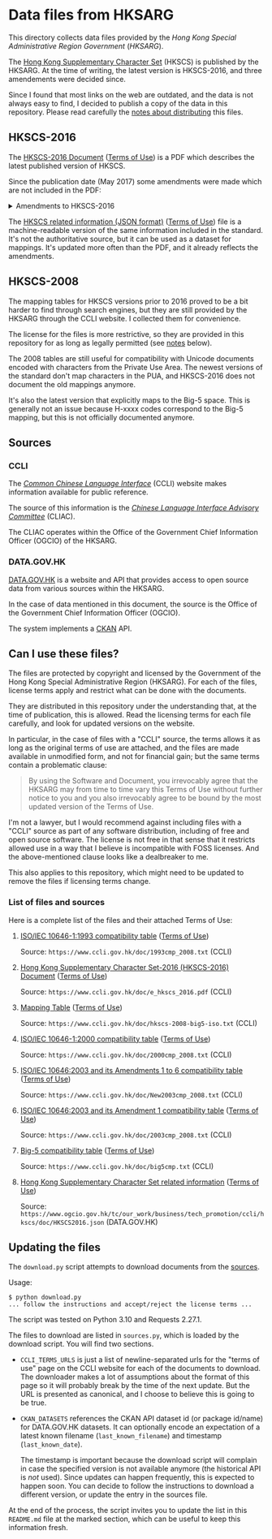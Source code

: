 Data files from HKSARG
======================

This directory collects data files provided by the *Hong Kong Special Administrative
Region Government* (*HKSARG*).

The [Hong Kong Supplementary Character Set] (HKSCS) is published by the HKSARG. At the
time of writing, the latest version is HKSCS-2016, and three amendements were decided
since.

[Hong Kong Supplementary Character Set]: https://www.ccli.gov.hk/en/hkscs/what_is_hkscs.html

Since I found that most links on the web are outdated, and the data is not always easy
to find, I decided to publish a copy of the data in this repository. Please read
carefully the [notes about distributing](#can-i-use-these-files) this files.

HKSCS-2016
----------

The [HKSCS-2016 Document](e_hkscs_2016.pdf) ([Terms of Use](terms01.md)) is a PDF which
describes the latest published version of HKSCS.

Since the publication date (May 2017) some amendments were made which are not included
in the PDF:

<details>
<summary>Amendments to HKSCS-2016</summary>

1) Character H-8FA8 changed code point from U+2F9B2 to U+270F0 "&#x270F0;" (January 11,
   2018)
   - U+270F0 has been part of Unicode block *CJK Unified Ideographs Extension B* since
      Unicode 3.1 (2001).
   - The change to H-8FA8 was reflected in Unicode 11.0 (June 5, 2018) and ISO/IEC
      10646:2017/Amd 1:2019 (January 2019).

2) Character HD-5C83 (U+5C83 "&#x5C83;") was included (January 14, 2019)
   - U+5C83 was already part of the original set of *CJK Unified Ideographs*.
   - The addition of HD-5C83 was reflected in Unicode 12.0 (March 5, 2019) and ISO/IEC
      10646:2017/Amd 2:2019 (June 2019).

3) Character HD-2D25D (U+2D25D "&#x2D25D;") was included (February 3, 2021)
   - U+2D25D was already in Unicode 3.1 (see above).
   - The addition of HD-2D25D was first reflected in Unicode 14.0 (September 14,
      2021) and it's still not reflected in ISO 10646.

4) Character HD-2BB37 (U+2BB37 "&#x2BB37;") was included (February 3, 2021)
   - Same as 3.

5) The glyph for character H-8ACB (U+22ACF "&#x22ACF;") was changed (February 3, 2021)
   - This is a reference glyph change. No character mappings were changed.
   - The change is still not reflected in Unicode nor ISO 10646.
</details>

The [HKSCS related information (JSON format)](HKSCS2016.json) ([Terms of Use]()) file is a machine-readable
version of the same information included in the standard. It's not the authoritative
source, but it can be used as a dataset for mappings. It's updated more often than the
PDF, and it already reflects the amendments.


HKSCS-2008
----------

The mapping tables for HKSCS versions prior to 2016 proved to be a bit harder to find
through search engines, but they are still provided by the HKSARG through the CCLI
website. I collected them for convenience.

The license for the files is more restrictive, so they are provided in this repository
for as long as legally permitted (see [notes](#can-i-use-these-files) below).

The 2008 tables are still useful for compatibility with Unicode documents encoded with
characters from the Private Use Area. The newest versions of the standard don't map
characters in the PUA, and HKSCS-2016 does not document the old mappings anymore.

It's also the latest version that explicitly maps to the Big-5 space. This is generally
not an issue because H-xxxx codes correspond to the Big-5 mapping, but this is not
officially documented anymore.


Sources
-------

### CCLI

The [*Common Chinese Language Interface*](https://www.ccli.gov.hk/en/index/) (CCLI)
website makes information available for public reference.

The source of this information is the [*Chinese Language Interface Advisory
Committee*](https://www.ogcio.gov.hk/en/our_work/business/tech_promotion/ccli/cliac/)
(CLIAC). 

The CLIAC operates within the Office of the Government Chief Information Officer (OGCIO)
of the HKSARG.

### DATA.GOV.HK

[DATA.GOV.HK](https://data.gov.hk/en/) is a website and API that provides access to
open source data from various sources within the HKSARG.

In the case of data mentioned in this document, the source is the Office of the
Government Chief Information Officer (OGCIO).

The system implements a [CKAN](https://ckan.org/) API.

Can I use these files? 
----------------------

The files are protected by copyright and licensed by the Government of the Hong Kong
Special Administrative Region (HKSARG). For each of the files, license terms apply and
restrict what can be done with the documents.

They are distributed in this repository under the understanding that, at the time of
publication, this is allowed. Read the licensing terms for each file carefully, and look
for updated versions on the website.

In particular, in the case of files with a "CCLI" source, the terms allows it as long as
the original terms of use are attached, and the files are made available in unmodified
form, and not for financial gain; but the same terms contain a problematic clause:

> By using the Software and Document, you irrevocably agree that the HKSARG may from
> time to time vary this Terms of Use without further notice to you and you also
> irrevocably agree to be bound by the most updated version of the Terms of Use. 

I'm not a lawyer, but I would recommend against including files with a "CCLI" source as
part of any software distribution, including of free and open source software. The
license is not free in that sense that it restricts allowed use in a way that I believe
is incompatible with FOSS licenses. And the above-mentioned clause looks like a
dealbreaker to me.

This also applies to this repository, which might need to be updated to remove the files
if licensing terms change.

### List of files and sources

Here is a complete list of the files and their attached Terms of Use:

<!-- THIS LIST IS GENERATED AUTOMATICALLY
     Run download.py to update it -->

1) [ISO/IEC 10646-1:1993 compatibility table](1993cmp_2008.txt) ([Terms of
   Use](terms_1993cmp_2008.md))

   Source: `https://www.ccli.gov.hk/doc/1993cmp_2008.txt` (CCLI)

2) [Hong Kong Supplementary Character Set-2016 (HKSCS-2016)
   Document](e_hkscs_2016.pdf) ([Terms of Use](terms01.md))

   Source: `https://www.ccli.gov.hk/doc/e_hkscs_2016.pdf` (CCLI)

3) [Mapping Table](hkscs-2008-big5-iso.txt) ([Terms of
   Use](terms_hkscs2008_big5_iso.md))

   Source: `https://www.ccli.gov.hk/doc/hkscs-2008-big5-iso.txt` (CCLI)

4) [ISO/IEC 10646-1:2000 compatibility table](2000cmp_2008.txt) ([Terms of
   Use](terms_2000cmp_2008.md))

   Source: `https://www.ccli.gov.hk/doc/2000cmp_2008.txt` (CCLI)

5) [ISO/IEC 10646:2003 and its Amendments 1 to 6 compatibility
   table](New2003cmp_2008.txt) ([Terms of Use](terms_New2003cmp_2008.md))

   Source: `https://www.ccli.gov.hk/doc/New2003cmp_2008.txt` (CCLI)

6) [ISO/IEC 10646:2003 and its Amendment 1 compatibility
   table](2003cmp_2008.txt) ([Terms of Use](terms_2003cmp_2008.md))

   Source: `https://www.ccli.gov.hk/doc/2003cmp_2008.txt` (CCLI)

7) [Big-5 compatibility table](big5cmp.txt) ([Terms of Use](terms_big5cmp.md))

   Source: `https://www.ccli.gov.hk/doc/big5cmp.txt` (CCLI)

8) [Hong Kong Supplementary Character Set related information](HKSCS2016.json)
   ([Terms of Use](data_gov_hk_terms.md))

   Source:
   `https://www.ogcio.gov.hk/tc/our_work/business/tech_promotion/ccli/hkscs/doc/HKSCS2016.json`
   (DATA.GOV.HK)


<!-- END OF GENERATED LIST -->

Updating the files
------------------

The `download.py` script attempts to download documents from the [sources](#sources).

Usage:

```shell
$ python download.py
... follow the instructions and accept/reject the license terms ...
```

The script was tested on Python 3.10 and Requests 2.27.1.

The files to download are listed in `sources.py`, which is loaded by the download
script. You will find two sections.

* `CCLI_TERMS_URLS` is just a list of newline-separated urls for the "terms of use" page
  on the CCLI website for each of the documents to download. The downloader makes a lot
  of assumptions about the format of this page so it will probably break by the time of
  the next update. But the URL is presented as canonical, and I choose to believe this
  is going to be true.

* `CKAN_DATASETS` references the CKAN API dataset id (or package id/name) for
  DATA.GOV.HK datasets. It can optionally encode an expectation of a latest known
  filename (`last_known_filename`) and timestamp (`last_known_date`).

  The timestamp is important because the download script will complain in case the
  specified version is not available anymore (the historical API is *not* used). Since
  updates can happen frequently, this is expected to happen soon. You can decide to
  follow the instructions to download a different version, or update the entry in the
  sources file.

At the end of the process, the script invites you to update the list in this `README.md`
file at the marked section, which can be useful to keep this information fresh.

